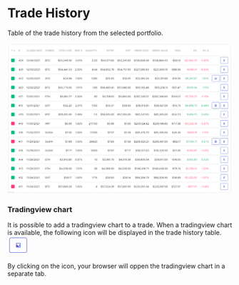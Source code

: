 # Trade History
Table of the trade history from the selected portfolio.

![Trade History](documentation-images/tradehistory.PNG)


### Tradingview chart
It is possible to add a tradingview chart to a trade. When a tradingview chart is available, the following icon will be displayed in the trade history table.
![Trade History](documentation-images/tradehistoryTradingviewchartIcon.PNG)

By clicking on the icon, your browser will oppen the tradingview chart in a separate tab.